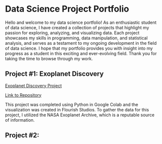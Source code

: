 # Data Science Project Portfolio

Hello and welcome to my data science portfolio! As an enthusiastic student of data science, I have created a collection of projects that highlight my passion for exploring, analyzing, and visualizing data. Each project showcases my skills in programming, data manipulation, and statistical analysis, and serves as a testament to my ongoing development in the field of data science. I hope that my portfolio provides you with insight into my progress as a student in this exciting and ever-evolving field. Thank you for taking the time to browse through my work.


## Project #1: Exoplanet Discovery

[Exoplanet Discovery Project](https://michaelcoombs9.github.io/Exoplanet_Disovery_Data_Science/)

[Link to Repository ](https://github.com/MichaelCoombs9/Exoplanet_Disovery_Data_Science)

This project was completed using Python in Google Colab and the visualization was created in Flourish Studios. To gather the data for this project, I utilized the NASA Exoplanet Archive, which is a reputable source of information.


## Project #2:
